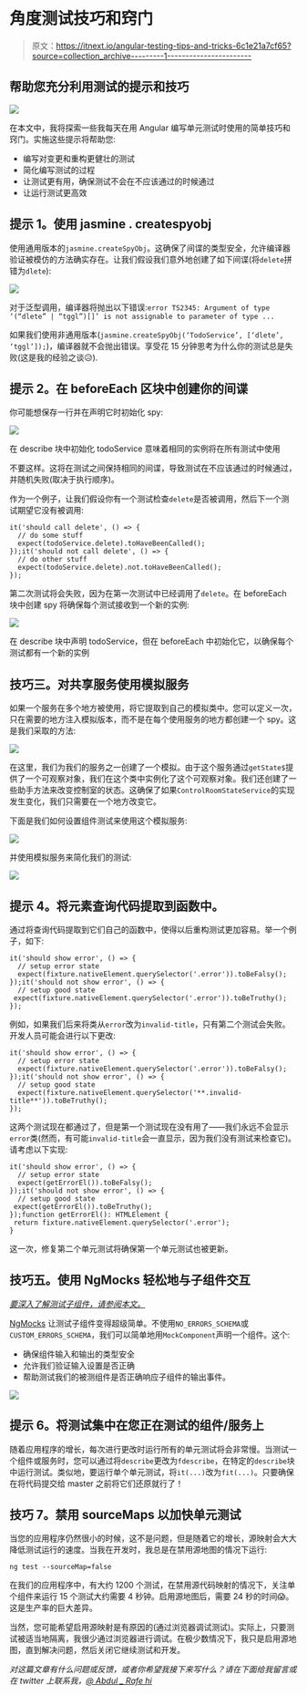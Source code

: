 # 角度测试技巧和窍门

> 原文：<https://itnext.io/angular-testing-tips-and-tricks-6c1e21a7cf65?source=collection_archive---------1----------------------->

## 帮助您充分利用测试的提示和技巧

![](img/76b42b0cd50963581b91260658eb0744.png)

在本文中，我将探索一些我每天在用 Angular 编写单元测试时使用的简单技巧和窍门。实施这些提示将帮助您:

*   编写对变更和重构更健壮的测试
*   简化编写测试的过程
*   让测试更有用，确保测试不会在不应该通过的时候通过
*   让运行测试更高效

## **提示 1。使用 jasmine . createspyobj<T>**

使用通用版本的`jasmine.createSpyObj`。这确保了间谍的类型安全，允许编译器验证被模仿的方法确实存在。让我们假设我们意外地创建了如下间谍(将`delete`拼错为`dlete`):

![](img/1ab469a3f2d062154a37f2c14bb2f0e4.png)

对于泛型调用，编译器将抛出以下错误:`error TS2345: Argument of type ‘(“dlete” | “tggl”)[]’ is not assignable to parameter of type ...`

如果我们使用非通用版本(`jasmine.createSpyObj(‘TodoService’, [‘dlete’, ‘tggl’]);`)，编译器就不会抛出错误。享受花 15 分钟思考为什么你的测试总是失败(这是我的经验之谈😥).

## **提示 2。在 beforeEach 区块中创建你的间谍**

你可能想保存一行并在声明它时初始化 spy:

![](img/0a2be4f38d7e49c4dfbb5235356e7b38.png)

在 describe 块中初始化 todoService 意味着相同的实例将在所有测试中使用

不要这样。这将在测试之间保持相同的间谍，导致测试在不应该通过的时候通过，并随机失败(取决于执行顺序)。

作为一个例子，让我们假设你有一个测试检查`delete`是否被调用，然后下一个测试期望它没有被调用:

```
it('should call delete', () => { 
  // do some stuff
  expect(todoService.delete).toHaveBeenCalled();
});it('should not call delete', () => { 
  // do other stuff
  expect(todoService.delete).not.toHaveBeenCalled();
});
```

第二次测试将会失败，因为在第一次测试中已经调用了`delete`。在 beforeEach 块中创建 spy 将确保每个测试接收到一个新的实例:

![](img/e8635f20b7a1cd0808f803c00fdb3fa1.png)

在 describe 块中声明 todoService，但在 beforeEach 中初始化它，以确保每个测试都有一个新的实例

## 技巧三。对共享服务使用模拟服务

如果一个服务在多个地方被使用，将它提取到自己的模拟类中。您可以定义一次，只在需要的地方注入模拟版本，而不是在每个使用服务的地方都创建一个 spy。这是我们采取的方法:

![](img/9b0ee86dcccb01572b5931eb404ee08c.png)

在这里，我们为我们的服务之一创建了一个模拟。由于这个服务通过`getState$`提供了一个可观察对象，我们在这个类中实例化了这个可观察对象。我们还创建了一些助手方法来改变控制室的状态。这确保了如果`ControlRoomStateService`的实现发生变化，我们只需要在一个地方改变它。

下面是我们如何设置组件测试来使用这个模拟服务:

![](img/7680bfd7967730bfed961e76da85a34d.png)

并使用模拟服务来简化我们的测试:

![](img/1558f688f8a143695b1c7fbeec8e12d5.png)

## **提示 4。将元素查询代码提取到函数中。**

通过将查询代码提取到它们自己的函数中，使得以后重构测试更加容易。举一个例子，如下:

```
it('should show error', () => {
  // setup error state
  expect(fixture.nativeElement.querySelector('.error')).toBeFalsy();
});it('should not show error', () => {
  // setup good state
 expect(fixture.nativeElement.querySelector('.error')).toBeTruthy();
});
```

例如，如果我们后来将类从`error`改为`invalid-title`，只有第二个测试会失败。开发人员可能会进行以下更改:

```
it('should show error', () => {
  // setup error state
  expect(fixture.nativeElement.querySelector('.error')).toBeFalsy();
});it('should not show error', () => {
  // setup good state
  expect(fixture.nativeElement.querySelector('**.invalid-title**')).toBeTruthy();
});
```

这两个测试现在都通过了，但是第一个测试现在没有用了——我们永远不会显示`error`类(然而，有可能`invalid-title`会一直显示，因为我们没有测试来检查它)。请考虑以下实现:

```
it('should show error', () => {
  // setup error state
  expect(getErrorEl()).toBeFalsy();
});it('should not show error', () => {
  // setup good state
 expect(getErrorEl()).toBeTruthy();
});function getErrorEl(): HTMLElement {
 return fixture.nativeElement.querySelector('.error');
}
```

这一次，修复第二个单元测试将确保第一个单元测试也被更新。

## 技巧五。使用 NgMocks 轻松地与子组件交互

[*要深入了解测试子组件，请参阅本文。*](https://medium.com/@abdul_74410/towards-better-testing-in-angular-part-1-mocking-child-components-b51e1fd571da)

[NgMocks](https://github.com/ike18t/ng-mocks) 让测试子组件变得超级简单。不使用`NO_ERRORS_SCHEMA`或`CUSTOM_ERRORS_SCHEMA`，我们可以简单地用`MockComponent`声明一个组件。这个:

*   确保组件输入和输出的类型安全
*   允许我们验证输入设置是否正确
*   帮助测试我们的被测组件是否正确响应子组件的输出事件。

![](img/0356fe51b79a94198246879ed6421f79.png)

## 提示 6。将测试集中在您正在测试的组件/服务上

随着应用程序的增长，每次进行更改时运行所有的单元测试将会非常慢。当测试一个组件或服务时，您可以通过将`describe`更改为`fdescribe`，在特定的`describe`块中运行测试。类似地，要运行单个单元测试，将`it(...)`改为`fit(...)`。只要确保在将代码提交给 master 之前将它们还原就行了！

## 技巧 7。禁用 sourceMaps 以加快单元测试

当您的应用程序仍然很小的时候，这不是问题，但是随着它的增长，源映射会大大降低测试运行的速度。当我在开发时，我总是在禁用源地图的情况下运行:

```
ng test --sourceMap=false
```

在我们的应用程序中，有大约 1200 个测试，在禁用源代码映射的情况下，关注单个组件来运行 15 个测试大约需要 4 秒钟。启用源地图后，需要 24 秒的时间😱。这是生产率的巨大差异。

当然，您可能希望启用源映射是有原因的(通过浏览器调试测试)。实际上，只要测试被适当地隔离，我很少通过浏览器进行调试。在极少数情况下，我只是启用源地图，直到解决问题，然后关闭它继续测试和开发。

*对这篇文章有什么问题或反馈，或者你希望我接下来写什么？请在下面给我留言或在 twitter 上联系我，*[*@ Abdul _ Rafe hi*](https://twitter.com/abdul_rafehi)